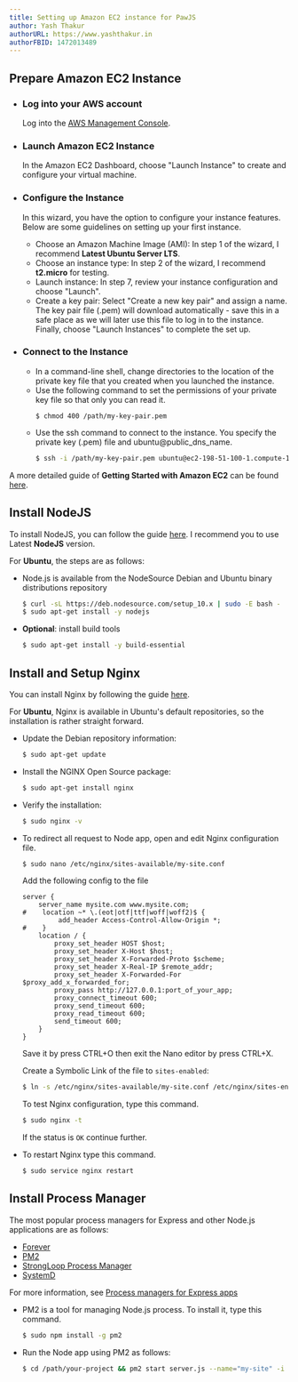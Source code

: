 ```yaml
---
title: Setting up Amazon EC2 instance for PawJS
author: Yash Thakur
authorURL: https://www.yashthakur.in
authorFBID: 1472013489
---
```


## Prepare Amazon EC2 Instance
 - ### Log into your AWS account
    Log into the [AWS Management Console](https://console.aws.amazon.com/).

 - ### Launch Amazon EC2 Instance
   In the Amazon EC2 Dashboard, choose "Launch Instance" to create and configure your virtual machine.

 - ### Configure the Instance
   In this wizard, you have the option to configure your instance features. Below are some guidelines on setting up 
   your first instance.
   <!--truncate-->
   - Choose an Amazon Machine Image (AMI): In step 1 of the wizard, I recommend **Latest Ubuntu Server LTS**.
   - Choose an instance type: In step 2 of the wizard, I recommend **t2.micro** for testing.
   - Launch instance: In step 7, review your instance configuration and choose "Launch".
   - Create a key pair: Select "Create a new key pair" and assign a name. The key pair file (.pem) will download 
   automatically - save this in a safe place as we will later use this file to log in to the instance. Finally, choose 
   "Launch Instances" to complete the set up.

 - ### Connect to the Instance
   - In a command-line shell, change directories to the location of the private key file that you created when you launched the instance.
   - Use the following command to set the permissions of your private key file so that only you can read it. 
     ```
     $ chmod 400 /path/my-key-pair.pem
     ```
   - Use the ssh command to connect to the instance. You specify the private key (.pem) file and ubuntu@public_dns_name. 
      ```bash
      $ ssh -i /path/my-key-pair.pem ubuntu@ec2-198-51-100-1.compute-1.amazonaws.com
      ```
A more detailed guide of **Getting Started with Amazon EC2** can be found [here](https://aws.amazon.com/ec2/getting-started/).

<div class="custom-slant"></div>

## Install NodeJS

To install NodeJS, you can follow the guide [here](https://nodejs.org/en/download/package-manager/). I recommend you to use Latest **NodeJS** version.

For **Ubuntu**, the steps are as follows:
 - Node.js is available from the NodeSource Debian and Ubuntu binary distributions repository
   ```bash
   $ curl -sL https://deb.nodesource.com/setup_10.x | sudo -E bash -
   $ sudo apt-get install -y nodejs
   ```
 - **Optional**: install build tools   
   ```bash
   $ sudo apt-get install -y build-essential
   ```
 
## Install and Setup Nginx
You can install Nginx by following the guide [here](https://docs.nginx.com/nginx/admin-guide/installing-nginx/installing-nginx-open-source). 

For **Ubuntu**, Nginx is available in Ubuntu's default repositories, so the installation is rather straight forward.
 - Update the Debian repository information:
   ```bash
   $ sudo apt-get update
   ```
 - Install the NGINX Open Source package:
   ```bash
   $ sudo apt-get install nginx
   ```
 - Verify the installation:
   ```bash
   $ sudo nginx -v
   ```
 - To redirect all request to Node app, open and edit Nginx configuration file.
   ```bash
   $ sudo nano /etc/nginx/sites-available/my-site.conf
   ```
   
   Add the following config to the file
   
   ```
   server {
       server_name mysite.com www.mysite.com;
   #    location ~* \.(eot|otf|ttf|woff|woff2)$ {
            add_header Access-Control-Allow-Origin *;
   #    }
       location / {
           proxy_set_header HOST $host;
           proxy_set_header X-Host $host;
           proxy_set_header X-Forwarded-Proto $scheme;
           proxy_set_header X-Real-IP $remote_addr;
           proxy_set_header X-Forwarded-For $proxy_add_x_forwarded_for;
           proxy_pass http://127.0.0.1:port_of_your_app;
           proxy_connect_timeout 600;
           proxy_send_timeout 600;
           proxy_read_timeout 600;
           send_timeout 600;
       }
   }
   ```

    Save it by press CTRL+O then exit the Nano editor by press CTRL+X. 
    
    Create a Symbolic Link of the file to `sites-enabled`:
    ```bash
    $ ln -s /etc/nginx/sites-available/my-site.conf /etc/nginx/sites-enabled/
    ```
    
    To test Nginx configuration, type this command.
    ```bash
    $ sudo nginx -t
    ```
    If the status is `OK` continue further.
 - To restart Nginx type this command.
    ```bash
    $ sudo service nginx restart
    ```
<div class="custom-slant"></div>  

## Install Process Manager

The most popular process managers for Express and other Node.js applications are as follows:
 - [Forever](https://github.com/foreverjs/forever)
 - [PM2](https://pm2.io/doc/)
 - [StrongLoop Process Manager](http://strong-pm.io/)
 - [SystemD](https://www.axllent.org/docs/view/nodejs-service-with-systemd/)
 
For more information, see [Process managers for Express apps](https://expressjs.com/en/advanced/pm.html)
 - PM2 is a tool for managing Node.js process. To install it, type this command.
   ```bash
   $ sudo npm install -g pm2
   ```
 - Run the Node app using PM2 as follows:
   ```bash
   $ cd /path/your-project && pm2 start server.js --name="my-site" -i 3 --watch
   ```
